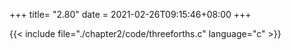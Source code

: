 +++
title= "2.80"
date = 2021-02-26T09:15:46+08:00
+++

{{< include file="./chapter2/code/threeforths.c" language="c" >}}

